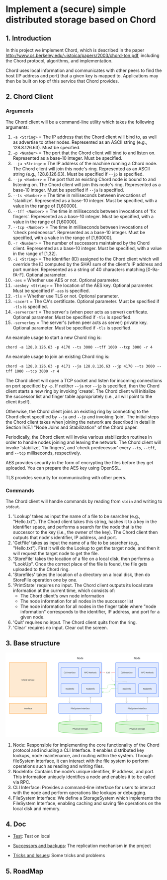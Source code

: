 # Implement a (secure) simple distributed storage based on Chord

## 1. Introduction

In this project we implement Chord, which is described in the paper <http://www.cs.berkeley.edu/~istoica/papers/2003/chord-ton.pdf>, including the Chord protocol, algorithms, and implementation.

Chord uses local information and communicates with other peers to find the host (IP address and port) that a given key is mapped to. Applications may then be built on top of this service that Chord provides.

## 2. Chord Client

### Arguments

The Chord client will be a command-line utility which takes the following arguments:

1. `-a <String>` = The IP address that the Chord client will bind to, as well as advertise to other nodes. Represented as an ASCII string (e.g., 128.8.126.63). Must be specified.
2. `-p <Number>` = The port that the Chord client will bind to and listen on. Represented as a base-10 integer. Must be specified.
3. `--ja <String>` = The IP address of the machine running a Chord node. The Chord client will join this node's ring. Represented as an ASCII string (e.g., 128.8.126.63). Must be specified if `--jp` is specified.
4. `--jp <Number>` = The port that an existing Chord node is bound to and listening on. The Chord client will join this node's ring. Represented as a base-10 integer. Must be specified if `--ja` is specified.
5. `--ts <Number>` = The time in milliseconds between invocations of 'stabilize'. Represented as a base-10 integer. Must be specified, with a value in the range of [1,60000].
6. `--tff <Number>` = The time in milliseconds between invocations of 'fix fingers'. Represented as a base-10 integer. Must be specified, with a value in the range of [1,60000].
7. `--tcp <Number>` = The time in milliseconds between invocations of 'check predecessor'. Represented as a base-10 integer. Must be specified, with a value in the range of [1,60000].
8. `-r <Number>` = The number of successors maintained by the Chord client. Represented as a base-10 integer. Must be specified, with a value in the range of [1,32].
9. `-i <String>` = The identifier (ID) assigned to the Chord client which will override the ID computed by the SHA1 sum of the client's IP address and port number. Represented as a string of 40 characters matching [0-9a-fA-F]. Optional parameter.
10. `-aes` = Whether use AES or not. Optional parameter.
11. `-aeskey <String>` = The location of the AES key. Optional parameter. Must be specified if `-aes` is specified.
12. `-tls` = Whether use TLS or not. Optional parameter.
13. `-cacert` = The CA's certificate. Optional parameter. Must be specified if `-tls` is specified.
14. `-servercert` = The server's (when peer acts as server) certificate. Optional parameter. Must be specified if `-tls` is specified.
15. `-serverkey` = The server's (when peer acts as server) private key. Optional parameter. Must be specified if `-tls` is specified.

An example usage to start a new Chord ring is:

```shell
chord -a 128.8.126.63 -p 4170 --ts 3000 --tff 1000 --tcp 3000 -r 4
```

An example usage to join an existing Chord ring is:

```shell
chord -a 128.8.126.63 -p 4171 --ja 128.8.126.63 --jp 4170 --ts 3000 --tff 1000 --tcp 3000 -r 4
```

The Chord client will open a TCP socket and listen for incoming connections on port specified by `-p`. If neither `--ja` nor `--jp` is specified, then the Chord client starts a new ring by invoking 'create'. The Chord client will initialize the successor list and finger table appropriately (i.e., all will point to the client itself).

Otherwise, the Chord client joins an existing ring by connecting to the Chord client specified by `--ja` and `--jp` and invoking 'join'. The initial steps the Chord client takes when joining the network are described in detail in Section IV.E.1 "Node Joins and Stabilization" of the Chord paper.

Periodically, the Chord client will invoke various stabilization routines in order to handle nodes joining and leaving the network. The Chord client will invoke 'stabilize', 'fix fingers', and 'check predecessor' every `--ts`, `--tff`, and `--tcp` milliseconds, respectively.

AES provides security in the form of encrypting the files before they get uploaded. You can prepare the AES key using OpenSSL.

TLS provides security for communicating with other peers.

### Commands

The Chord client will handle commands by reading from `stdin` and writing to `stdout`.

1. 'Lookup' takes as input the name of a file to be searcher (e.g., "Hello.txt"). The Chord client takes this string, hashes it to a key in the identifier space, and performs a search for the node that is the successor to the key (i.e., the owner of the key). The Chord client then outputs that node's identifier, IP address, and port.
2. 'GetFile' takes as input the name of a file to be searcher (e.g., "Hello.txt"). First it will do the Lookup to get the target node, and then it will request the target node to get the file.
3. 'StoreFile' takes the location of a file on a local disk, then performs a "LookUp". Once the correct place of the file is found, the file gets uploaded to the Chord ring.
4. 'Storefiles' takes the location of a directory on a local disk, then do StoreFile operation one by one.
5. 'PrintState' requires no input. The Chord client outputs its local state information at the current time, which consists of:
   - The Chord client's own node information
   - The node information for all nodes in the successor list
   - The node information for all nodes in the finger table where "node information" corresponds to the identifier, IP address, and port for a given node.
6. 'Quit' requires no input. The Chord client quits from the ring.
7. 'Clear' requires no input. Clear out the screen.

## 3. Base structure

![Base structure](doc/pic/basic_structure.png)

1. Node: Responsible for implementing the core functionality of the Chord protocol and including a CLI Interface. It enables distributed key lookups, node maintenance, and routing within the system. Through fileSystem interface, it can interact with the file system to perform operations such as reading and writing files.
2. NodeInfo: Contains the node’s unique identifier, IP address, and port. This information uniquely identifies a node and enables it to be called via RPC.
3. CLI Interface: Provides a command-line interface for users to interact with the node and perform operations like lookups or debugging.
4. FileSystem Interface: We define a StorageSystem which implements the FileSystem Interface, enabling caching and saving file operations on the local disk and memory.

## 4. Doc

- [Test](doc/test.md): Test on local

- [Successors and backups](doc/successors_backups.md): The replication mechanism in the project
- [Tricks and Issues](doc/tricks_issue.md): Some tricks and problems

## 5. RoadMap
